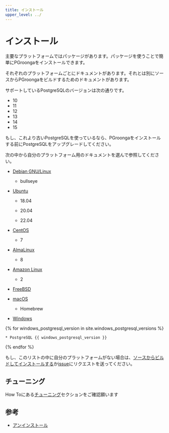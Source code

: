 ```yaml
---
title: インストール
upper_level: ../
---
```


# インストール

主要なプラットフォームではパッケージがあります。パッケージを使うことで簡単にPGroongaをインストールできます。

それぞれのプラットフォームごとにドキュメントがあります。それとは別にソースからPGroongaをビルドするためのドキュメントがあります。

サポートしているPostgreSQLのバージョンは次の通りです。

  * 10
  * 11
  * 12
  * 13
  * 14
  * 15

もし、これより古いPostgreSQLを使っているなら、PGroongaをインストールする前にPostgreSQLをアップグレードしてください。

次の中から自分のプラットフォーム用のドキュメントを選んで参照してください。

  * [Debian GNU/Linux](debian.html)

    * bullseye

  * [Ubuntu](ubuntu.html)

    * 18.04

    * 20.04

    * 22.04

  * [CentOS](centos.html)

    * 7

  * [AlmaLinux](almalinux.html)

    * 8

  * [Amazon Linux](amazon-linux.html)

    * 2

  * [FreeBSD](freebsd.html)

  * [macOS](macos.html)

    * Homebrew

  * [Windows](windows.html)

{% for windows_postgresql_version in site.windows_postgresql_versions %}

    * PostgreSQL {{ windows_postgresql_version }}

{% endfor %}

もし、このリストの中に自分のプラットフォームがない場合は、[ソースからビルドしてインストールする](source.html)か[issue](https://github.com/pgroonga/pgroonga/issues/new)にリクエストを送ってください。

## チューニング

How Toにある[チューニング](../how-to/tuning.md)セクションをご確認願います

## 参考

  * [アンインストール][uninstall]

[uninstall]:../uninstall/
